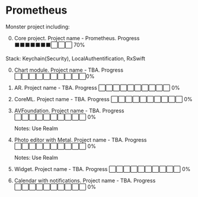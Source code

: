 # Prometheus

Monster project including: 

0. Core project. Project name - Prometheus.
   Progress ⬛⬛⬛⬛⬛⬛⬛⬜⬜⬜ 70%

Stack: Keychain(Security), LocalAuthentification, RxSwift

0. Chart module. Project name - TBA.
   Progress ⬜⬜⬜⬜⬜⬜⬜⬜⬜⬜0%

1. AR. Project name - TBA.
   Progress ⬜⬜⬜⬜⬜⬜⬜⬜⬜⬜ 0%

2. CoreML. Project name - TBA.
   Progress ⬜⬜⬜⬜⬜⬜⬜⬜⬜⬜ 0%

3. AVFoundation. Project name - TBA.
   Progress ⬜⬜⬜⬜⬜⬜⬜⬜⬜⬜ 0%
   
   Notes: 
   Use Realm

4. Photo editor with Metal. Project name - TBA.
   Progress ⬜⬜⬜⬜⬜⬜⬜⬜⬜⬜ 0%
   
   Notes: 
   Use Realm

5. Widget. Project name - TBA.
   Progress ⬜⬜⬜⬜⬜⬜⬜⬜⬜⬜ 0%

6. Calendar with notifications. Project name - TBA.
   Progress ⬜⬜⬜⬜⬜⬜⬜⬜⬜⬜ 0%
